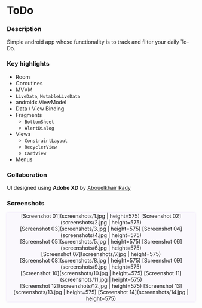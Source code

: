 # ToDo

###  Description

Simple android app whose functionality is to track and filter your daily To-Do.


### Key highlights


- Room
- Coroutines
- MVVM
- `LiveData`, `MutableLiveData`
- androidx.ViewModel
- Data / View Binding
- Fragments
    - `BottomSheet`
    - `AlertDialog`
- Views
    - `ConstraintLayout`
    - `RecyclerView`
    - `CardView`
- Menus


### Collaboration

UI designed using **Adobe XD** by [Abouelkhair Rady](https://www.behance.net/Abou-Elkhair)


### Screenshots

<div style='text-align: center; background: #6200EE05; box-shadow: 0 0 5px #60E2'>
    [Screenshot 01](screenshots/1.jpg | height=575)
    [Screenshot 02](screenshots/2.jpg | height=575)
    <br/>
    [Screenshot 03](screenshots/3.jpg | height=575)
    [Screenshot 04](screenshots/4.jpg | height=575)
    <br/>
    [Screenshot 05](screenshots/5.jpg | height=575)
    [Screenshot 06](screenshots/6.jpg | height=575)
    <br/>
    [Screenshot 07](screenshots/7.jpg | height=575)
    <br/>
    [Screenshot 08](screenshots/8.jpg | height=575)
    [Screenshot 09](screenshots/9.jpg | height=575)
    <br/>
    [Screenshot 10](screenshots/10.jpg | height=575)
    [Screenshot 11](screenshots/11.jpg | height=575)
    <br/>
    [Screenshot 12](screenshots/12.jpg | height=575)
    [Screenshot 13](screenshots/13.jpg | height=575)
    [Screenshot 14](screenshots/14.jpg | height=575)
</div>
